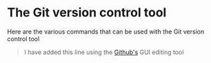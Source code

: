 # The Git version control tool

Here are the various commands that can be used with the Git version control tool
> I have added this line using the [Github's](https://github.com) GUI editing tool
